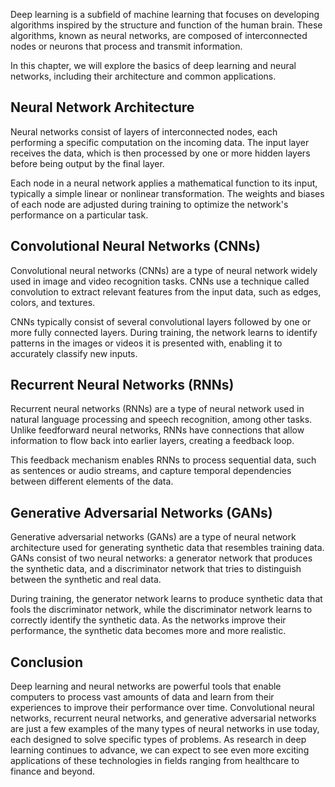 
Deep learning is a subfield of machine learning that focuses on developing algorithms inspired by the structure and function of the human brain. These algorithms, known as neural networks, are composed of interconnected nodes or neurons that process and transmit information.

In this chapter, we will explore the basics of deep learning and neural networks, including their architecture and common applications.

Neural Network Architecture
---------------------------

Neural networks consist of layers of interconnected nodes, each performing a specific computation on the incoming data. The input layer receives the data, which is then processed by one or more hidden layers before being output by the final layer.

Each node in a neural network applies a mathematical function to its input, typically a simple linear or nonlinear transformation. The weights and biases of each node are adjusted during training to optimize the network's performance on a particular task.

Convolutional Neural Networks (CNNs)
------------------------------------

Convolutional neural networks (CNNs) are a type of neural network widely used in image and video recognition tasks. CNNs use a technique called convolution to extract relevant features from the input data, such as edges, colors, and textures.

CNNs typically consist of several convolutional layers followed by one or more fully connected layers. During training, the network learns to identify patterns in the images or videos it is presented with, enabling it to accurately classify new inputs.

Recurrent Neural Networks (RNNs)
--------------------------------

Recurrent neural networks (RNNs) are a type of neural network used in natural language processing and speech recognition, among other tasks. Unlike feedforward neural networks, RNNs have connections that allow information to flow back into earlier layers, creating a feedback loop.

This feedback mechanism enables RNNs to process sequential data, such as sentences or audio streams, and capture temporal dependencies between different elements of the data.

Generative Adversarial Networks (GANs)
--------------------------------------

Generative adversarial networks (GANs) are a type of neural network architecture used for generating synthetic data that resembles training data. GANs consist of two neural networks: a generator network that produces the synthetic data, and a discriminator network that tries to distinguish between the synthetic and real data.

During training, the generator network learns to produce synthetic data that fools the discriminator network, while the discriminator network learns to correctly identify the synthetic data. As the networks improve their performance, the synthetic data becomes more and more realistic.

Conclusion
----------

Deep learning and neural networks are powerful tools that enable computers to process vast amounts of data and learn from their experiences to improve their performance over time. Convolutional neural networks, recurrent neural networks, and generative adversarial networks are just a few examples of the many types of neural networks in use today, each designed to solve specific types of problems. As research in deep learning continues to advance, we can expect to see even more exciting applications of these technologies in fields ranging from healthcare to finance and beyond.
